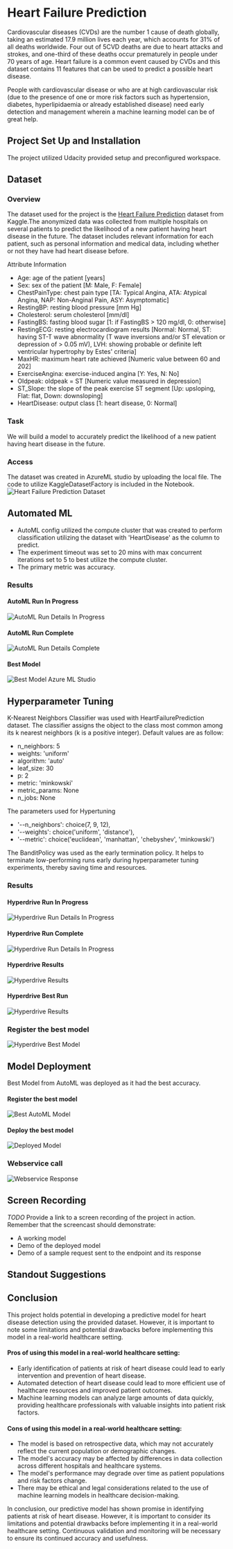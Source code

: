# Heart Failure Prediction
Cardiovascular diseases (CVDs) are the number 1 cause of death globally, taking an estimated 17.9 million lives each year, which accounts for 31% of all deaths worldwide. Four out of 5CVD deaths are due to heart attacks and strokes, and one-third of these deaths occur prematurely in people under 70 years of age. Heart failure is a common event caused by CVDs and this dataset contains 11 features that can be used to predict a possible heart disease.

People with cardiovascular disease or who are at high cardiovascular risk (due to the presence of one or more risk factors such as hypertension, diabetes, hyperlipidaemia or already established disease) need early detection and management wherein a machine learning model can be of great help.


## Project Set Up and Installation
The project utilized Udacity provided setup and preconfigured workspace.

## Dataset

### Overview
The dataset used for the project is the [Heart Failure Prediction](https://www.kaggle.com/datasets/fedesoriano/heart-failure-prediction/data) dataset from Kaggle.The anonymized data was collected from multiple hospitals on several patients to predict the likelihood of a new patient having heart disease in the future. The dataset includes relevant information for each patient, such as personal information and medical data, including whether or not they have had heart disease before.

Attribute Information
* Age: age of the patient [years]
* Sex: sex of the patient [M: Male, F: Female]
* ChestPainType: chest pain type [TA: Typical Angina, ATA: Atypical Angina, NAP: Non-Anginal Pain, ASY: Asymptomatic]
* RestingBP: resting blood pressure [mm Hg]
* Cholesterol: serum cholesterol [mm/dl]
* FastingBS: fasting blood sugar [1: if FastingBS > 120 mg/dl, 0: otherwise]
* RestingECG: resting electrocardiogram results [Normal: Normal, ST: having ST-T wave abnormality (T wave inversions and/or ST elevation or depression of > 0.05 mV), LVH: showing probable or definite left ventricular hypertrophy by Estes' criteria]
* MaxHR: maximum heart rate achieved [Numeric value between 60 and 202]
* ExerciseAngina: exercise-induced angina [Y: Yes, N: No]
* Oldpeak: oldpeak = ST [Numeric value measured in depression]
* ST_Slope: the slope of the peak exercise ST segment [Up: upsloping, Flat: flat, Down: downsloping]
* HeartDisease: output class [1: heart disease, 0: Normal]

### Task
We will build a model to accurately predict the likelihood of a new patient having heart disease in the future.

### Access
The dataset was created in AzureML studio by uploading the local file. The code to utilize KaggleDatasetFactory is included in the Notebook.
![Heart Failure Prediction Dataset](./screenshots/Dataset.png)

## Automated ML
- AutoML config utilized the compute cluster that was created to perform classification utilizing the dataset with 'HeartDisease' as the column to predict. 
- The experiment timeout was set to 20 mins with max concurrent iterations set to 5 to best utilize the compute cluster.
- The primary metric was accuracy.

### Results

#### AutoML Run In Progress
![AutoML Run Details In Progress](./screenshots/AutoML%20Run%20Details%20Start.png)

#### AutoML Run Complete
![AutoML Run Details Complete](./screenshots/AutoML%20Run%20Details%20Complete.png)

#### Best Model 
![Best Model Azure ML Studio](./screenshots/AutoML%20Studio.png)

## Hyperparameter Tuning
K-Nearest Neighbors Classifier was used with HeartFailurePrediction dataset. The classifier assigns the object to the class most common among its k nearest neighbors (k is a positive integer). Default values are as follow:
- n_neighbors: 5
- weights: 'uniform'
- algorithm: 'auto'
- leaf_size: 30
- p: 2
- metric: 'minkowski'
- metric_params: None
- n_jobs: None

The parameters used for Hypertuning
- '--n_neighbors': choice(7, 9, 12),  
- '--weights': choice('uniform', 'distance'),  
- '--metric': choice('euclidean', 'manhattan', 'chebyshev', 'minkowski')  

The BanditPolicy was used as the early termination policy. It helps to terminate low-performing runs early during hyperparameter tuning experiments, thereby saving time and resources.

### Results

#### Hyperdrive Run In Progress
![Hyperdrive Run Details In Progress](./screenshots/Hyperdrive%20Run%20Details%20Start.png)

#### Hyperdrive Run Complete
![Hyperdrive Run Details In Progress](./screenshots/Hyperdrive%20Run%20Details%20Complete.png)

#### Hyperdrive Results
![Hyperdrive Results](./screenshots/Hyperdrive%20Sweep.png)

#### Hyperdrive Best Run
![Hyperdrive Results](./screenshots/Hyperdrive%20Best%20Run.png)

### Register the best model
![Hyperdrive Best Model](./screenshots/Hyperdrive%20Best%20Model%20Registered.png)

## Model Deployment

Best Model from AutoML was deployed as it had the best accuracy.
#### Register the best model
![Best AutoML Model](./screenshots/AutoML%20Best%20Model%20Registered.png)

#### Deploy the best model
![Deployed Model](./screenshots/Model%20Endpoint.png)

### Webservice call
![Webservice Response](./screenshots/Webservice%20Call.png)

## Screen Recording
*TODO* Provide a link to a screen recording of the project in action. Remember that the screencast should demonstrate:
- A working model
- Demo of the deployed  model
- Demo of a sample request sent to the endpoint and its response

## Standout Suggestions


## Conclusion
This project holds potential in developing a predictive model for heart disease detection using the provided dataset. However, it is important to note some limitations and potential drawbacks before implementing this model in a real-world healthcare setting.

#### Pros of using this model in a real-world healthcare setting:

- Early identification of patients at risk of heart disease could lead to early intervention and prevention of heart disease.
- Automated detection of heart disease could lead to more efficient use of healthcare resources and improved patient outcomes.
- Machine learning models can analyze large amounts of data quickly, providing healthcare professionals with valuable insights into patient risk factors.

#### Cons of using this model in a real-world healthcare setting:

- The model is based on retrospective data, which may not accurately reflect the current population or demographic changes.
- The model's accuracy may be affected by differences in data collection across different hospitals and healthcare systems.
- The model's performance may degrade over time as patient populations and risk factors change.
- There may be ethical and legal considerations related to the use of machine learning models in healthcare decision-making.

In conclusion, our predictive model has shown promise in identifying patients at risk of heart disease. However, it is important to consider its limitations and potential drawbacks before implementing it in a real-world healthcare setting. Continuous validation and monitoring will be necessary to ensure its continued accuracy and usefulness.
